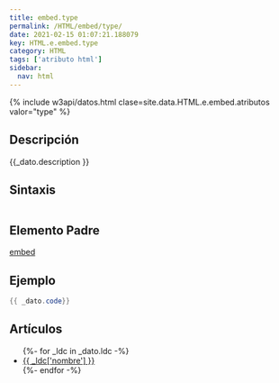 ```yaml
---
title: embed.type
permalink: /HTML/embed/type/
date: 2021-02-15 01:07:21.188079
key: HTML.e.embed.type
category: HTML
tags: ['atributo html']
sidebar: 
  nav: html
---
```


{% include w3api/datos.html clase=site.data.HTML.e.embed.atributos valor="type" %}

## Descripción
{{_dato.description }}

## Sintaxis
~~~html
~~~

## Elemento Padre
[embed](/HTML/embed/)

## Ejemplo
~~~java
{{ _dato.code}}
~~~

## Artículos
<ul>
{%- for _ldc in _dato.ldc -%}
   <li>
       <a href="{{_ldc['url'] }}">{{ _ldc['nombre'] }}</a>
   </li>
{%- endfor -%}
</ul>
